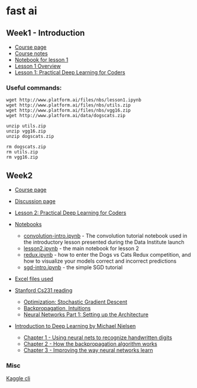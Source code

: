 # fast ai

## Week1 - Introduction 

* [Course page](http://wiki.fast.ai/index.php/Lesson_1#Overview_of_homework_assignment)
* [Course notes](http://wiki.fast.ai/index.php/Lesson_1_Notes)
* [Notebook for lesson 1](https://github.com/fastai/courses/blob/master/deeplearning1/nbs/lesson1.ipynb)
* [Lesson 1 Overview](https://www.youtube.com/watch?v=kzt3-FHdAeM)
* [Lesson 1: Practical Deep Learning for Coders
](https://www.youtube.com/watch?v=Th_ckFbc6bI)


### Useful commands: 
```
wget http://www.platform.ai/files/nbs/lesson1.ipynb
wget http://www.platform.ai/files/nbs/utils.zip
wget http://www.platform.ai/files/nbs/vgg16.zip
wget http://www.platform.ai/data/dogscats.zip

unzip utils.zip
unzip vgg16.zip
unzip dogscats.zip

rm dogscats.zip
rm utils.zip
rm vgg16.zip
```

## Week2 

* [Course page](http://wiki.fast.ai/index.php/Lesson_2)
* [Discussion page](http://forums.fast.ai/t/lesson-2-discussion/161/91)
* [Lesson 2: Practical Deep Learning for Coders](https://www.youtube.com/watch?v=e3aM6XTekJc&feature=youtu.be)
* [Notebooks](https://github.com/fastai/courses)
	* [convolution-intro.ipynb](https://github.com/fastai/courses/blob/master/deeplearning1/nbs/convolution-intro.ipynb) - The convolution tutorial notebook used in the 		introductory lesson presented during the Data Institute launch
	* [lesson2.ipynb](https://github.com/fastai/courses/blob/master/deeplearning1/nbs/lesson2.ipynb) - the main notebook for lesson 2
	* [redux.ipynb](https://github.com/fastai/courses/blob/master/deeplearning1/nbs/dogs_cats_redux.ipynb) - how to enter the Dogs vs Cats Redux competition, and how to 		visualize your models correct and incorrect predictions
	* [sgd-intro.ipynb](https://github.com/fastai/courses/blob/master/deeplearning1/nbs/sgd-intro.ipynb) - the simple SGD tutorial

* [Excel files used](http://www.platform.ai/files/xl/)
* [Stanford Cs231 reading](http://cs231n.github.io/)
  * [Optimization: Stochastic Gradient Descent](http://cs231n.github.io/optimization-1/)
  * [Backpropagation, Intuitions](http://cs231n.github.io/optimization-2/)
  * [Neural Networks Part 1: Setting up the Architecture](http://cs231n.github.io/neural-networks-1/)
* [Introduction to Deep Learning by Michael Nielsen](http://neuralnetworksanddeeplearning.com/)
  * [Chapter 1 - Using neural nets to recognize handwritten digits](http://neuralnetworksanddeeplearning.com/chap1.html)
  * [Chapter 2 - How the backpropagation algorithm works](http://neuralnetworksanddeeplearning.com/chap2.html)
  * [Chapter 3 - Improving the way neural networks learn](http://neuralnetworksanddeeplearning.com/chap3.html)


### Misc

[Kaggle cli](http://wiki.fast.ai/index.php/Kaggle_CLI)

